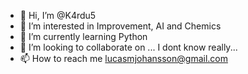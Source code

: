 - 👋 Hi, I’m @K4rdu5
- 👀 I’m interested in Improvement, AI and Chemics
- 🌱 I’m currently learning Python
- 💞️ I’m looking to collaborate on ... I dont know really...
- 📫 How to reach me lucasmjohansson@gmail.com

<!---
K4rdu5/K4rdu5 is a ✨ special ✨ repository because its `README.md` (this file) appears on your GitHub profile.
You can click the Preview link to take a look at your changes.
--->

